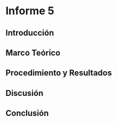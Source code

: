 ﻿# Informe 5

## Introducción

## Marco Teórico

## Procedimiento y Resultados

## Discusión

## Conclusión
